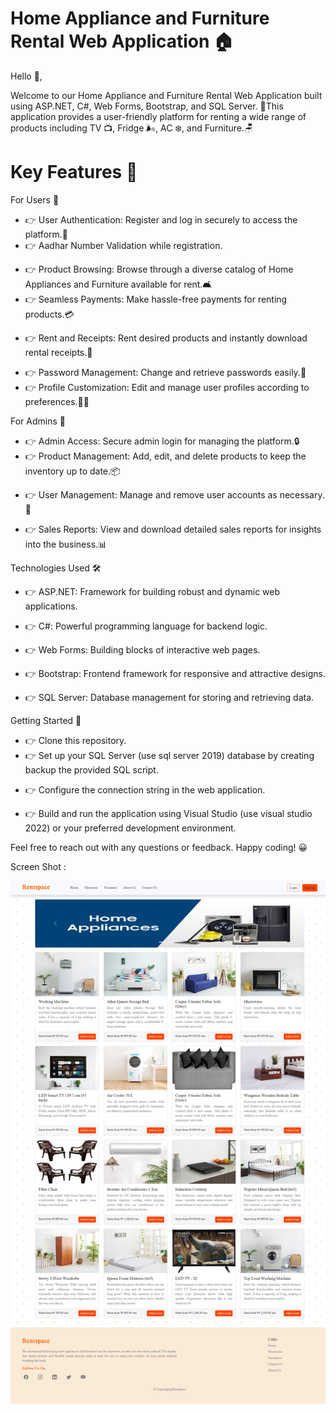 # Home Appliance and Furniture Rental Web Application 🏠

Hello 👋,

Welcome to our Home Appliance and Furniture Rental Web Application built using ASP.NET, C#, Web Forms, Bootstrap, and SQL Server. 🚀This application provides a user-friendly platform for renting a wide range of products including TV 📺, Fridge  🌬️, AC ❄️, and Furniture.🪑

# Key Features 🌟

For Users 👤

- 👉 User Authentication: Register and log in securely to access the platform.🔐
- 👉 Aadhar Number Validation while registration.
* 👉 Product Browsing: Browse through a diverse catalog of Home Appliances and Furniture available for rent.🛋️
* 👉 Seamless Payments: Make hassle-free payments for renting products.💳
+ 👉 Rent and Receipts: Rent desired products and instantly download rental receipts.📝
- 👉 Password Management: Change and retrieve passwords easily.🔑
- 👉 Profile Customization: Edit and manage user profiles according to preferences.🧑‍💼

For Admins 👑

- 👉 Admin Access: Secure admin login for managing the platform.🔒
- 👉 Product Management: Add, edit, and delete products to keep the inventory up to date.📦
+ 👉 User Management: Manage and remove user accounts as necessary.👤
* 👉 Sales Reports: View and download detailed sales reports for insights into the business.📊

Technologies Used 🛠️

- 👉 ASP.NET: Framework for building robust and dynamic web applications. 
+ 👉 C#: Powerful programming language for backend logic.
- 👉 Web Forms: Building blocks of interactive web pages.
* 👉 Bootstrap: Frontend framework for responsive and attractive designs.
- 👉 SQL Server: Database management for storing and retrieving data.

Getting Started 🚀

- 👉 Clone this repository.
- 👉 Set up your SQL Server (use sql server 2019) database by creating backup the provided SQL script.
+ 👉 Configure the connection string in the web application.
* 👉 Build and run the application using Visual Studio (use visual studio 2022) or your preferred development environment.


Feel free to reach out with any questions or feedback. Happy coding! 😀

Screen Shot :

![screenshot](https://github.com/Nitinpr1/Home_Appliences_for_Rent/blob/master/Home_Appliences_for%20_rent/user/NewFolder1/demo.png)

